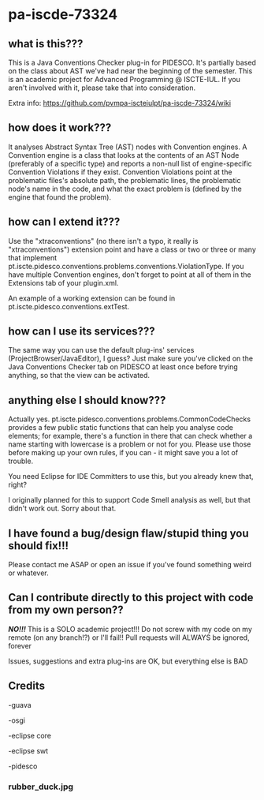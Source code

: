# pa-iscde-73324 
## what is this???
This is a Java Conventions Checker plug-in for PIDESCO. It's partially based on the class about AST we've had near the beginning of the semester. This is an academic project for Advanced Programming @ ISCTE-IUL. If you aren't involved with it, please take that into consideration. 

Extra info: https://github.com/pvmpa-iscteiulpt/pa-iscde-73324/wiki

## how does it work???
It analyses Abstract Syntax Tree (AST) nodes with Convention engines. A Convention engine is a class that looks at the contents of an AST Node (preferably of a specific type) and reports a non-null list of engine-specific Convention Violations if they exist. Convention Violations point at the problematic files's absolute path, the problematic lines, the problematic node's name in the code, and what the exact problem is (defined by the engine that found the problem).

## how can I extend it???
Use the "xtraconventions" (no there isn't a typo, it really is "xtraconventions") extension point and have a class or two or three or many that implement pt.iscte.pidesco.conventions.problems.conventions.ViolationType. If you have multiple Convention engines, don't forget to point at all of them in the Extensions tab of your plugin.xml.

An example of a working extension can be found in pt.iscte.pidesco.conventions.extTest.

## how can I use its services???
The same way you can use the default plug-ins' services (ProjectBrowser/JavaEditor), I guess? Just make sure you've clicked on the Java Conventions Checker tab on PIDESCO at least once before trying anything, so that the view can be activated.

## anything else I should know???
Actually yes. pt.iscte.pidesco.conventions.problems.CommonCodeChecks provides a few public static functions that can help you analyse code elements; for example, there's a function in there that can check whether a name starting with lowercase is a problem or not for you. Please use those before making up your own rules, if you can - it might save you a lot of trouble.

You need Eclipse for IDE Committers to use this, but you already knew that, right?

I originally planned for this to support Code Smell analysis as well, but that didn't work out. Sorry about that.

## I have found a bug/design flaw/stupid thing you should fix!!!
Please contact me ASAP or open an issue if you've found something weird or whatever.

## Can I contribute directly to this project with code from my own person??
<i><b>NO!!!</b></i> This is a SOLO academic project!!! Do not screw with my code on my remote (on any branch!?) or I'll fail!! Pull requests will ALWAYS be ignored, forever

Issues, suggestions and extra plug-ins are OK, but everything else is BAD

## Credits
-guava

-osgi

-eclipse core

-eclipse swt

-pidesco

### rubber_duck.jpg
